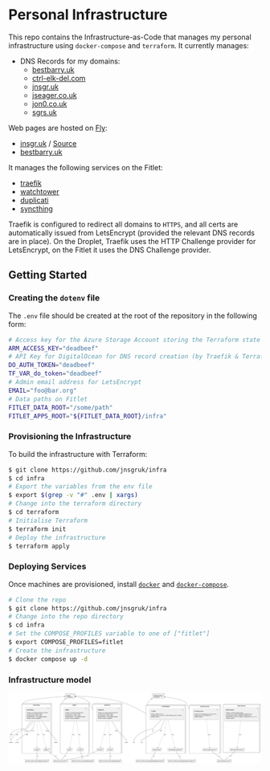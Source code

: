 # Personal Infrastructure

This repo contains the Infrastructure-as-Code that manages my personal infrastructure using
`docker-compose` and `terraform`. It currently manages:

- DNS Records for my domains:
  - [bestbarry.uk](./terraform/bestbarry-uk.tf)
  - [ctrl-elk-del.com](./terraform/dns-ctrl-elk-del-com.tf)
  - [jnsgr.uk](./terraform/dns-jnsgr-uk.tf)
  - [jseager.co.uk](./terraform/dns-jseager-co-uk.tf)
  - [jon0.co.uk](./terraform/dns-jon0-co-uk.tf)
  - [sgrs.uk](./terraform/dns-sgrs-uk.tf)

Web pages are hosted on [Fly](https://fly.io):

- [jnsgr.uk](https://jnsgr.uk) / [Source](https://github.com/jnsgruk/jnsgr.uk)
- [bestbarry.uk](https://bestbarry.uk)

It manages the following services on the Fitlet:

- [traefik](https://traefik.io)
- [watchtower](https://github.com/containrrr/watchtower)
- [duplicati](https://www.duplicati.com/)
- [syncthing](https://syncthing.net/)

Traefik is configured to redirect all domains to `HTTPS`, and all certs are automatically issued
from LetsEncrypt (provided the relevant DNS records are in place). On the Droplet, Traefik uses the
HTTP Challenge provider for LetsEncrypt, on the Fitlet it uses the DNS Challenge provider.

## Getting Started

### Creating the `dotenv` file

The `.env` file should be created at the root of the repository in the following form:

```bash
# Access key for the Azure Storage Account storing the Terraform state
ARM_ACCESS_KEY="deadbeef"
# API Key for DigitalOcean for DNS record creation (by Traefik & Terraform)
DO_AUTH_TOKEN="deadbeef"
TF_VAR_do_token="deadbeef"
# Admin email address for LetsEncrypt
EMAIL="foo@bar.org"
# Data paths on Fitlet
FITLET_DATA_ROOT="/some/path"
FITLET_APPS_ROOT="${FITLET_DATA_ROOT}/infra"
```

### Provisioning the Infrastructure

To build the infrastructure with Terraform:

```bash
$ git clone https://github.com/jnsgruk/infra
$ cd infra
# Export the variables from the env file
$ export $(grep -v "#" .env | xargs)
# Change into the terraform directory
$ cd terraform
# Initialise Terraform
$ terraform init
# Deploy the infrastructure
$ terraform apply
```

### Deploying Services

Once machines are provisioned, install [`docker`](https://docs.docker.com/engine/install/ubuntu/)
and [`docker-compose`](https://docs.docker.com/compose/install/compose-plugin/).

```bash
# Clone the repo
$ git clone https://github.com/jnsgruk/infra
# Change into the repo directory
$ cd infra
# Set the COMPOSE_PROFILES variable to one of ["fitlet"]
$ export COMPOSE_PROFILES=fitlet
# Create the infrastructure
$ docker compose up -d
```


### Infrastructure model

![Infrastructure model](.infragenie/infrastructure_model.png)